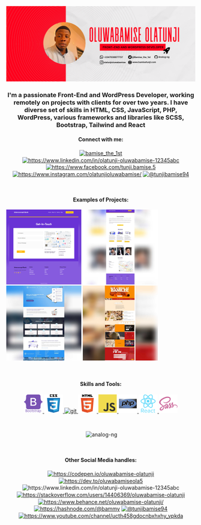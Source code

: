 <img src="https://github.com/Analog-ng/Analog-ng/blob/main/myBanner.png" alt="my banner image" width="1200">
<h3 align="center">I'm a passionate Front-End and WordPress Developer, working remotely on projects with clients for over two years. I have diverse set of skills in HTML, CSS, JavaScript, PHP, WordPress, various frameworks and libraries like SCSS, Bootstrap, Tailwind and React </h3>

<h4 align="center">Connect with me:</h4>
<p align="center">
<a href="https://twitter.com/bamise_the_1st" target="blank"><img align="center" src="https://raw.githubusercontent.com/rahuldkjain/github-profile-readme-generator/master/src/images/icons/Social/twitter.svg" alt="bamise_the_1st" height="30" width="40" /></a>
<a href="https://linkedin.com/in/https://www.linkedin.com/in/olatunji-oluwabamise-12345abc" target="blank"><img align="center" src="https://raw.githubusercontent.com/rahuldkjain/github-profile-readme-generator/master/src/images/icons/Social/linked-in-alt.svg" alt="https://www.linkedin.com/in/olatunji-oluwabamise-12345abc" height="30" width="40" /></a>
<a href="https://fb.com/https://www.facebook.com/tunji.bamise.5" target="blank"><img align="center" src="https://raw.githubusercontent.com/rahuldkjain/github-profile-readme-generator/master/src/images/icons/Social/facebook.svg" alt="https://www.facebook.com/tunji.bamise.5" height="30" width="40" /></a>
<a href="https://instagram.com/https://www.instagram.com/olatunjioluwabamise/" target="blank"><img align="center" src="https://raw.githubusercontent.com/rahuldkjain/github-profile-readme-generator/master/src/images/icons/Social/instagram.svg" alt="https://www.instagram.com/olatunjioluwabamise/" height="30" width="40" /></a>
<a href="https://medium.com/@tunjibamise94" target="blank"><img align="center" src="https://raw.githubusercontent.com/rahuldkjain/github-profile-readme-generator/master/src/images/icons/Social/medium.svg" alt="@tunjibamise94" height="30" width="40" /></a>
</p><br>
<h4 align="center">Examples of Projects:</h4>
<p align="left">
<img src="https://github.com/Analog-ng/Analog-ng/blob/main/project.jpg" alt="my banner image" width="200" height="200">
<img src="https://github.com/Analog-ng/Analog-ng/blob/main/project8.jpg" alt="my banner image" width="200" height="200">
<img src="https://github.com/Analog-ng/Analog-ng/blob/main/project7.jpg" alt="my banner image"  width="200" height="200">
<img src="https://github.com/Analog-ng/Analog-ng/blob/main/project1.jpg" alt="my banner image" width="200" height="200">
</p><br>
<h4 align="center">Skills and Tools:</h4>
<p align="center"> <a href="https://getbootstrap.com" target="_blank" rel="noreferrer"> <img src="https://raw.githubusercontent.com/devicons/devicon/master/icons/bootstrap/bootstrap-plain-wordmark.svg" alt="bootstrap" width="50" height="50"/> </a> <a href="https://www.w3schools.com/css/" target="_blank" rel="noreferrer"> <img src="https://raw.githubusercontent.com/devicons/devicon/master/icons/css3/css3-original-wordmark.svg" alt="css3" width="50" height="50"/> </a> <a href="https://git-scm.com/" target="_blank" rel="noreferrer"> <img src="https://www.vectorlogo.zone/logos/git-scm/git-scm-icon.svg" alt="git" width="50" height="50"/> </a> <a href="https://www.w3.org/html/" target="_blank" rel="noreferrer"> <img src="https://raw.githubusercontent.com/devicons/devicon/master/icons/html5/html5-original-wordmark.svg" alt="html5" width="50" height="50"/> </a> <a href="https://developer.mozilla.org/en-US/docs/Web/JavaScript" target="_blank" rel="noreferrer"> <img src="https://raw.githubusercontent.com/devicons/devicon/master/icons/javascript/javascript-original.svg" alt="javascript" width="50" height="50"/> </a> <a href="https://www.php.net" target="_blank" rel="noreferrer"> <img src="https://raw.githubusercontent.com/devicons/devicon/master/icons/php/php-original.svg" alt="php" width="50" height="50"/> </a> <a href="https://reactjs.org/" target="_blank" rel="noreferrer"> <img src="https://raw.githubusercontent.com/devicons/devicon/master/icons/react/react-original-wordmark.svg" alt="react" width="50" height="50"/> </a> <a href="https://sass-lang.com" target="_blank" rel="noreferrer"> <img src="https://raw.githubusercontent.com/devicons/devicon/master/icons/sass/sass-original.svg" alt="sass" width="50" height="50"/> </a> </p><br>
<p align="center">&nbsp;<img align="center" src="https://github-readme-stats.vercel.app/api?username=analog-ng&show_icons=true&locale=en" alt="analog-ng" /></p><br>
<h4 align="center">Other Social Media handles:</h4>
<p align="center">
<a href="https://codepen.io/https://codepen.io/oluwabamise-olatunji" target="blank"><img align="center" src="https://raw.githubusercontent.com/rahuldkjain/github-profile-readme-generator/master/src/images/icons/Social/codepen.svg" alt="https://codepen.io/oluwabamise-olatunji" height="30" width="40" /></a>
<a href="https://dev.to/https://dev.to/oluwabamiseola5" target="blank"><img align="center" src="https://raw.githubusercontent.com/rahuldkjain/github-profile-readme-generator/master/src/images/icons/Social/devto.svg" alt="https://dev.to/oluwabamiseola5" height="30" width="40" /></a>
<img align="center" src="https://raw.githubusercontent.com/rahuldkjain/github-profile-readme-generator/master/src/images/icons/Social/linked-in-alt.svg" alt="https://www.linkedin.com/in/olatunji-oluwabamise-12345abc" height="30" width="40" /></a>
<a href="https://stackoverflow.com/users/https://stackoverflow.com/users/14406369/oluwabamise-olatunji" target="blank"><img align="center" src="https://raw.githubusercontent.com/rahuldkjain/github-profile-readme-generator/master/src/images/icons/Social/stack-overflow.svg" alt="https://stackoverflow.com/users/14406369/oluwabamise-olatunji" height="30" width="40" /></a>
<a href="https://www.behance.net/https://www.behance.net/oluwabamise-olatunji/" target="blank"><img align="center" src="https://raw.githubusercontent.com/rahuldkjain/github-profile-readme-generator/master/src/images/icons/Social/behance.svg" alt="https://www.behance.net/oluwabamise-olatunji/" height="30" width="40" /></a>
<a href="https://hashnode.com/https://hashnode.com/@bammy" target="blank"><img align="center" src="https://raw.githubusercontent.com/rahuldkjain/github-profile-readme-generator/master/src/images/icons/Social/hashnode.svg" alt="https://hashnode.com/@bammy" height="30" width="40" /></a>
<a href="https://medium.com/@tunjibamise94" target="blank"><img align="center" src="https://raw.githubusercontent.com/rahuldkjain/github-profile-readme-generator/master/src/images/icons/Social/medium.svg" alt="@tunjibamise94" height="30" width="40" /></a>
<a href="https://www.youtube.com/c/https://www.youtube.com/channel/ucth458gdocnbxhxhy_vpkda" target="blank"><img align="center" src="https://raw.githubusercontent.com/rahuldkjain/github-profile-readme-generator/master/src/images/icons/Social/youtube.svg" alt="https://www.youtube.com/channel/ucth458gdocnbxhxhy_vpkda" height="30" width="40" /></a>
</p>
